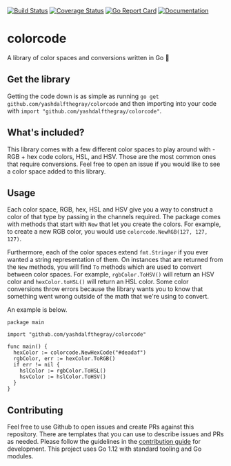 [![Build Status](https://travis-ci.com/YashdalfTheGray/colorcode.svg?branch=master)](https://travis-ci.com/YashdalfTheGray/colorcode)
[![Coverage Status](https://coveralls.io/repos/github/YashdalfTheGray/colorcode/badge.svg?branch=master)](https://coveralls.io/github/YashdalfTheGray/colorcode?branch=master)
[![Go Report Card](https://goreportcard.com/badge/github.com/yashdalfthegray/colorcode)](https://goreportcard.com/report/github.com/yashdalfthegray/colorcode)
[![Documentation](https://godoc.org/github.com/yashdalfthegray/colorcode?status.svg)](http://godoc.org/github.com/yashdalfthegray/colorcode)

# colorcode

A library of color spaces and conversions written in Go 🎨

## Get the library

Getting the code down is as simple as running `go get github.com/yashdalfthegray/colorcode` and then importing into your code with `import "github.com/yashdalfthegray/colorcode"`.

## What's included?

This library comes with a few different color spaces to play around with - RGB + hex code colors, HSL, and HSV. Those are the most common ones that require conversions. Feel free to open an issue if you would like to see a color space added to this library.

## Usage

Each color space, RGB, hex, HSL and HSV give you a way to construct a color of that type by passing in the channels required. The package comes with methods that start with `New` that let you create the colors. For example, to create a new RGB color, you would use `colorcode.NewRGB(127, 127, 127)`.

Furthermore, each of the color spaces extend `fmt.Stringer` if you ever wanted a string representation of them. On instances that are returned from the `New` methods, you will find `To` methods which are used to convert between color spaces. For example, `rgbColor.ToHSV()` will return an HSV color and `hexColor.toHSL()` will return an HSL color. Some color conversions throw errors because the library wants you to know that something went wrong outside of the math that we're using to convert.

An example is below.

```golang
package main

import "github.com/yashdalfthegray/colorcode"

func main() {
  hexColor := colorcode.NewHexCode("#deadaf")
  rgbColor, err := hexColor.ToRGB()
  if err != nil {
    hslColor := rgbColor.ToHSL()
    hsvColor := hslColor.ToHSV()
  }
}
```

## Contributing

Feel free to use Github to open issues and create PRs against this repository. There are templates that you can use to describe issues and PRs as needed. Please follow the guidelines in the [contribution guide](.github/CONTRIBUTING.md) for development. This project uses Go 1.12 with standard tooling and Go modules.

